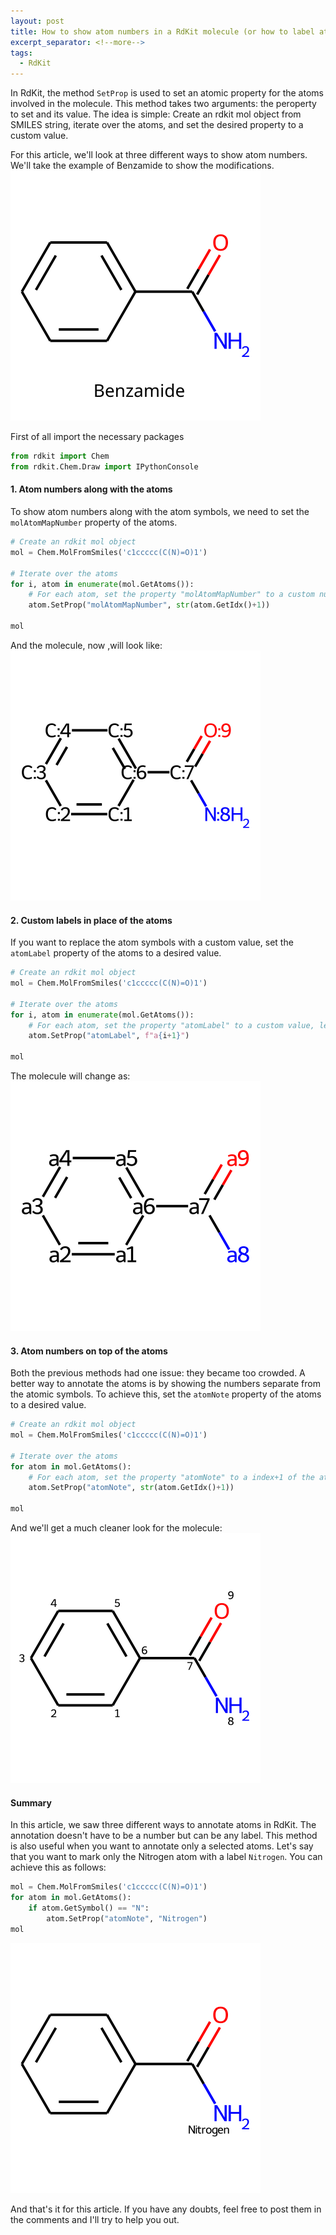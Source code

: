 ```yaml
---
layout: post
title: How to show atom numbers in a RdKit molecule (or how to label atoms in a rdkit molecule)
excerpt_separator: <!--more-->
tags:
  - RdKit
---
```

In RdKit, the method `SetProp` is used to set an atomic property for the atoms involved in the molecule. This method takes two arguments: the peroperty to set and its value. The idea is simple: Create an rdkit mol object from SMILES string, iterate over the atoms, and set the desired property to a custom value.

For this article, we'll look at three different ways to show atom numbers. We'll take the example of Benzamide to show the modifications.
<img style="margin: auto" src="/_images/benzamide.svg">

First of all import the necessary packages
```python
from rdkit import Chem
from rdkit.Chem.Draw import IPythonConsole
```

#### 1. Atom numbers along with the atoms
To show atom numbers along with the atom symbols, we need to set the `molAtomMapNumber` property of the atoms.

```python
# Create an rdkit mol object
mol = Chem.MolFromSmiles('c1ccccc(C(N)=O)1')

# Iterate over the atoms
for i, atom in enumerate(mol.GetAtoms()):
    # For each atom, set the property "molAtomMapNumber" to a custom number, let's say, the index of the atom in the molecule
    atom.SetProp("molAtomMapNumber", str(atom.GetIdx()+1))

mol
```
And the molecule, now ,will look like:
<img style="margin: auto" src="/_images/numbered-atoms-benzamide.svg">

#### 2. Custom labels in place of the atoms
If you want to replace the atom symbols with a custom value, set the `atomLabel` property of the atoms to a desired value.

```python
# Create an rdkit mol object
mol = Chem.MolFromSmiles('c1ccccc(C(N)=O)1')

# Iterate over the atoms
for i, atom in enumerate(mol.GetAtoms()):
    # For each atom, set the property "atomLabel" to a custom value, let's say a1, a2, a3,...
    atom.SetProp("atomLabel", f"a{i+1}")

mol
```
The molecule will change as:
<img style="margin: auto" src="/_images/labeled-atoms-benzamide.svg">

#### 3. Atom numbers on top of the atoms
Both the previous methods had one issue: they became too crowded. A better way to annotate the atoms is by showing the numbers separate from the atomic symbols. To achieve this, set the `atomNote` property of the atoms to a desired value.

```python
# Create an rdkit mol object
mol = Chem.MolFromSmiles('c1ccccc(C(N)=O)1')

# Iterate over the atoms
for atom in mol.GetAtoms():
    # For each atom, set the property "atomNote" to a index+1 of the atom
    atom.SetProp("atomNote", str(atom.GetIdx()+1))

mol
```
And we'll get a much cleaner look for the molecule:
<img style="margin: auto" src="/_images/noted-atoms-benzamide.svg">

#### Summary
In this article, we saw three different ways to annotate atoms in RdKit. The annotation doesn't have to be a number but can be any label. This method is also useful when you want to annotate only a selected atoms. Let's say that you want to mark only the Nitrogen atom with a label `Nitrogen`. You can achieve this as follows:

```python
mol = Chem.MolFromSmiles('c1ccccc(C(N)=O)1')
for atom in mol.GetAtoms():
    if atom.GetSymbol() == "N":
        atom.SetProp("atomNote", "Nitrogen")
mol
```
<img style="margin: auto" src="/_images/n-marked-benzamide.svg">

And that's it for this article. If you have any doubts, feel free to post them in the comments and I'll try to help you out.